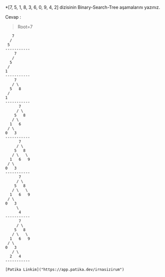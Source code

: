 *[7, 5, 1, 8, 3, 6, 0, 9, 4, 2] dizisinin Binary-Search-Tree aşamalarını yazınız.  

Cevap :  
  
>Root=7

```   
   7  
  /
 5
-----------
    7
   /
  5
 /
1
-----------
    7
   / \
  5   8
 /
1 
-----------
      7
     / \
    5   8
   / \
  1   6
 / \
0   3
-----------
      7
     / \
    5   8
   / \   \
  1   6   9
 / \
0   3
-----------
      7
     / \
    5   8
   / \   \
  1   6   9
 / \
0   3
     \
      4
-----------
      7
     / \
    5   8
   / \   \
  1   6   9
 / \
0   3
   / \
  2   4
-----------

[Patika Linkim]("https://app.patika.dev/irnasizirum")